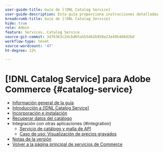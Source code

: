 ```yaml
---
user-guide-title: Guía de [!DNL Catalog Service]
user-guide-description: Esta guía proporciona instrucciones detalladas para usar  [!DNL Catalog Service] for Adobe Commerce.
breadcrumb-title: Guía de [!DNL Catalog Service]
hide: true
role: Admin
feature: Services, Catalog Service
source-git-commit: 3d76363c2dcbd65a5b54b2b958e23e495460d26d
workflow-type: tm+mt
source-wordcount: '47'
ht-degree: 12%

---
```


# [!DNL Catalog Service] para Adobe Commerce {#catalog-service}

- [Información general de la guía](guide-overview.md)
- [Introducción a  [!DNL Catalog Service]](overview.md)
- [Incorporación e instalación](installation.md)
- [Recuperar datos del catálogo](graphql-queries.md)
- Integración con otras aplicaciones {#integration}
   - [Servicio de catálogo y malla de API](mesh.md)
   - [Caso de uso: Visualización de precios gravados](taxes.md)
- [Notas de la versión](release-notes.md)
- [Volver a la página principal de servicios de Commerce](https://experienceleague.adobe.com/es/docs/commerce/user-guides/home)



